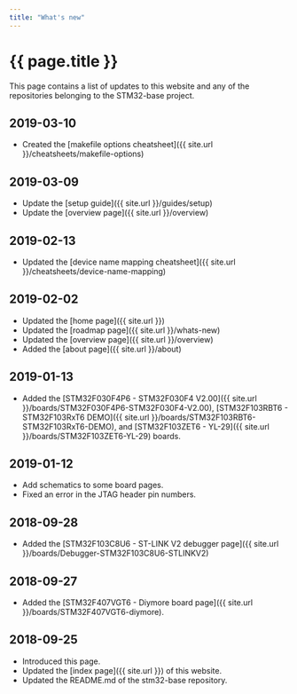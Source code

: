 ```yaml
---
title: "What's new"
---
```


# {{ page.title }}

This page contains a list of updates to this website and any of the repositories belonging to the STM32-base project.

## 2019-03-10

 - Created the [makefile options cheatsheet]({{ site.url }}/cheatsheets/makefile-options)

## 2019-03-09

 - Update the [setup guide]({{ site.url }}/guides/setup)
 - Update the [overview page]({{ site.url }}/overview)

## 2019-02-13

 - Updated the [device name mapping cheatsheet]({{ site.url }}/cheatsheets/device-name-mapping)

## 2019-02-02

 - Updated the [home page]({{ site.url }})
 - Updated the [roadmap page]({{ site.url }}/whats-new)
 - Updated the [overview page]({{ site.url }}/overview)
 - Added the [about page]({{ site.url }}/about)

## 2019-01-13

 - Added the [STM32F030F4P6 - STM32F030F4 V2.00]({{ site.url }}/boards/STM32F030F4P6-STM32F030F4-V2.00), [STM32F103RBT6 - STM32F103RxT6 DEMO]({{ site.url }}/boards/STM32F103RBT6-STM32F103RxT6-DEMO), and [STM32F103ZET6 - YL-29]({{ site.url }}/boards/STM32F103ZET6-YL-29) boards.

## 2019-01-12

 - Add schematics to some board pages.
 - Fixed an error in the JTAG header pin numbers.

## 2018-09-28

 - Added the [STM32F103C8U6 - ST-LINK V2 debugger page]({{ site.url }}/boards/Debugger-STM32F103C8U6-STLINKV2)

## 2018-09-27

 - Added the [STM32F407VGT6 - Diymore board page]({{ site.url }}/boards/STM32F407VGT6-diymore).

## 2018-09-25

 - Introduced this page.
 - Updated the [index page]({{ site.url }}) of this website.
 - Updated the README.md of the stm32-base repository.
